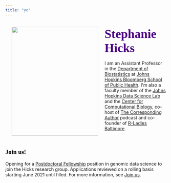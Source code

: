 ```yaml
---
title: "yo"
---
```



<div>
    <img style="float: left; margin:0px 20px" src="/./images/Hicks_small.jpg" width="270" height="340" />
    <h2 class="no_margin"><font style="font-size:4vw" color="#4B0082"><font face='Great Vibes'>Stephanie Hicks</font></font></h2> I am an Assistant Professor in the <a href="https://www.jhsph.edu/departments/biostatistics/">Department of Biostatistics</a> at <a href="https://www.jhsph.edu">Johns Hopkins Bloomberg School of Public Health</a>. I'm also a faculty member of the <a href="http://jhudatascience.org">Johns Hopkins Data Science Lab</a> and the <a href="https://ccb.jhu.edu/people.php">Center for Computational Biology</a>, co-host of <a href="https://twitter.com/CorrespondAuth">The Corresponding Author</a> podcast and co-founder of <a href="https://rladies-baltimore.github.io">R-Ladies Baltimore</a>.</p>

</div>



&nbsp;&nbsp;&nbsp;&nbsp;

<div>
 <h3 class="no_margin"><font style="font-size:2vw" color="#000000"><font face='Great Vibes'>Join us!</font></font></h3> 
</div>

Opening for a [Postdoctoral Fellowship](https://docs.google.com/document/d/1CPyfTwDoE_M1va85WHjPsjqQyGofm5YqtP1HMOBiYuY/edit?usp=sharing) position in genomic data science to join the Hicks research group. Applications reviewed on a rolling basis starting June 2021 until filled. For more information, see [Join us](../join/index.html).